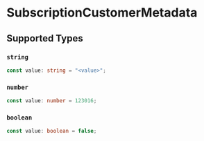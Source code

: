 # SubscriptionCustomerMetadata


## Supported Types

### `string`

```typescript
const value: string = "<value>";
```

### `number`

```typescript
const value: number = 123016;
```

### `boolean`

```typescript
const value: boolean = false;
```


